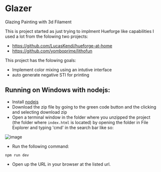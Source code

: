 # Glazer
Glazing Painting with 3d Filament 

This is project started as just trying to implment Hueforge like capabilities I used a lot from the folowing two projects: 

- https://github.com/LucasKendi/hueforge-at-home
- https://github.com/yomboprime/lithofun

This project has the folowing goals: 

- Implement color mixing using an intutive interface
- auto generate negative STl for printing
 
## Running on Windows with nodejs:

- Install [nodejs](https://nodejs.org/en)
- Download the zip file by going to the green code button and the clicking and selecting download zip 
- Open a terminal window in the folder where you unzipped the project (the folder where `index.html` is located) by opening the folder in File Explorer and typing 'cmd' in the search bar like so:

![image](https://github.com/Davidster/ikari/assets/2389735/1a0d58aa-056d-413e-8577-f2431cd21b9b)

- Run the following command:

```
npm run dev
```

- Open up the URL in your browser at the listed url. 

